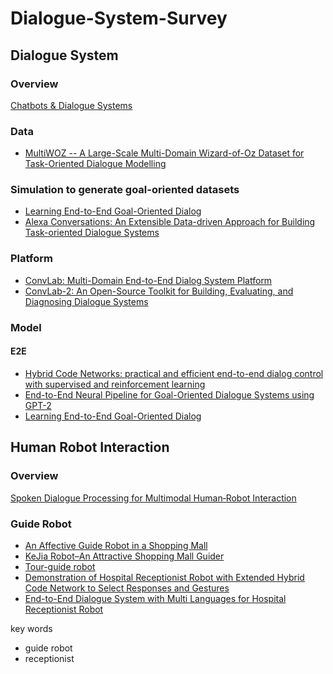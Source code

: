 # Dialogue-System-Survey

## Dialogue System
### Overview
[Chatbots & Dialogue Systems](https://web.stanford.edu/~jurafsky/slp3/24.pdf)

### Data
- [MultiWOZ -- A Large-Scale Multi-Domain Wizard-of-Oz Dataset for Task-Oriented Dialogue Modelling](https://arxiv.org/abs/1810.00278)

### Simulation to generate goal-oriented datasets
- [Learning End-to-End Goal-Oriented Dialog](https://arxiv.org/abs/1605.07683)
- [Alexa Conversations: An Extensible Data-driven Approach for Building Task-oriented Dialogue Systems](https://arxiv.org/abs/2104.09088)

### Platform
- [ConvLab: Multi-Domain End-to-End Dialog System Platform](https://arxiv.org/abs/1904.08637)
- [ConvLab-2: An Open-Source Toolkit for Building, Evaluating, and Diagnosing Dialogue Systems](https://arxiv.org/pdf/2002.04793.pdf)

### Model

#### E2E
- [Hybrid Code Networks: practical and efficient end-to-end dialog control with supervised and reinforcement learning](https://arxiv.org/abs/1702.03274)
- [End-to-End Neural Pipeline for Goal-Oriented Dialogue Systems using GPT-2](https://aclanthology.org/2020.acl-main.54/)
- [Learning End-to-End Goal-Oriented Dialog](https://arxiv.org/abs/1605.07683)

## Human Robot Interaction
### Overview
[Spoken Dialogue Processing for Multimodal Human‐Robot Interaction](http://sap.ist.i.kyoto-u.ac.jp/erato/paper/ICMI19-tutorial.pdf)

### Guide Robot
- [An Affective Guide Robot in a Shopping Mall](https://ieeexplore.ieee.org/document/6256015)
- [KeJia Robot–An Attractive Shopping Mall Guider](https://link.springer.com/chapter/10.1007%2F978-3-319-25554-5_15)
- [Tour-guide robot](https://ieeexplore.ieee.org/document/7462397)
- [Demonstration of Hospital Receptionist Robot with Extended Hybrid Code Network to Select Responses and Gestures](https://ieeexplore.ieee.org/document/9197160)
- [End-to-End Dialogue System with Multi Languages for Hospital Receptionist Robot](https://ieeexplore.ieee.org/document/8768694)

key words
- guide robot
- receptionist
